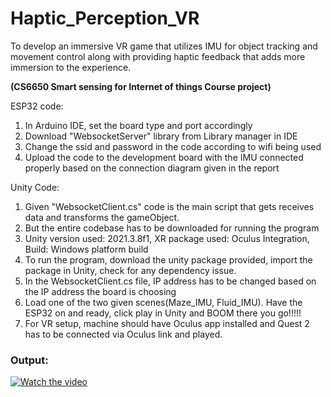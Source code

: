 # Haptic_Perception_VR
To develop an immersive VR game that utilizes IMU for object tracking and movement control along with providing haptic feedback that adds more immersion to the experience.

**(CS6650 Smart sensing for Internet of things Course project)**


ESP32 code: 

1) In Arduino IDE, set the board type and port accordingly 
2) Download "WebsocketServer" library from Library manager in IDE 
3) Change the ssid and password in the code according to wifi being used 
4) Upload the code to the development board with the IMU connected properly based on the connection diagram given in the report 


Unity Code: 
 
1) Given "WebsocketClient.cs" code is the main script that gets receives data and transforms the gameObject. 
2) But the entire codebase has to be downloaded for running the program 
3) Unity version used: 2021.3.8f1, XR package used: Oculus Integration, Build: Windows platform build 
4) To run the program, download the unity package provided, import the package in Unity, check for any dependency issue. 
5) In the WebsocketClient.cs file, IP address has to be changed based on the IP address the board is choosing 
6) Load one of the two given scenes(Maze_IMU, Fluid_IMU). Have the ESP32 on and ready, click play in Unity and BOOM there you go!!!!! 
7) For VR setup, machine should have Oculus app installed and Quest 2 has to be connected via Oculus link and played.

### Output:

[![Watch the video](https://i.stack.imgur.com/Vp2cE.png)](https://youtu.be/vt5fpE0bzSY)
